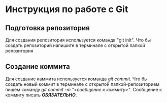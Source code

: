 # Инструкция по работе с Git

## Подготовка репозитория
Для создания репозитория используется команда "git init". Что бы создать репозиторий напишите в терминале с открытой папкой репозитория 

## Создание коммита
Для создание каммита используется команда *git commit*. Что бы создать новый коммит в терминале с открытой папкой-репозиторием пишем команду *git commit -m "<сообщение к коммиту>"*. Сообщение к коммиту писать ***ОБЯЗАТЕЛЬНО***.
